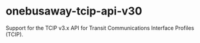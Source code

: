 onebusaway-tcip-api-v30
=======================

Support for the TCIP v3.x API for Transit Communications Interface Profiles (TCIP).
